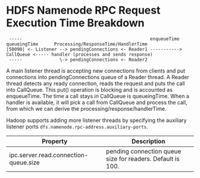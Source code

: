 # HDFS Namenode RPC Request Execution Time Breakdown


```
 -----                                                enqueueTime  queueingTime      Processing/ResponseTime/HandlerTime 
|50090| <- Listener --> pendingConnections <- Reader1 -----------> CallQueue <----- handler (processes and sends response)
 -----              \-> pendingConnections <- Reader2
```

A main listener thread is accepting new connections from clients and
put connections into pendingConnections queue of a Reader thread. 
A Reader thread detects any ready connection, reads the request and puts
the call into CallQueue. This put() operation is blocking and is accounted as
enqueueTime. The time a call stays in CallQueue is queueingTime.
When a handler is available, it will pick a call from CallQueue and process the
call, from which we can derive the processing/response/handlerTime.

Hadoop supports adding more listener threads by specifying the auxiliary listener ports `dfs.namenode.rpc-address.auxiliary-ports`.

| Property                              | Description                                                |
|---------------------------------------|------------------------------------------------------------|
| ipc.server.read.connection-queue.size | pending connection queue size for readers. Default is 100. |

